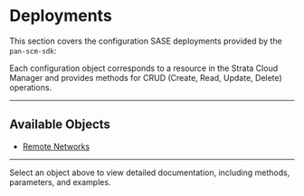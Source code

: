 # Deployments

This section covers the configuration SASE deployments provided by the `pan-scm-sdk`:

Each configuration object corresponds to a resource in the Strata Cloud Manager and provides methods for CRUD (Create,
Read, Update, Delete) operations.

---

## Available Objects

- [Remote Networks](remote_networks.md)

---

Select an object above to view detailed documentation, including methods, parameters, and examples.
